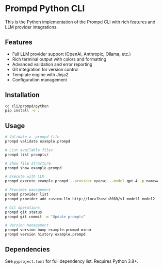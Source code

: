 # Prompd Python CLI

This is the Python implementation of the Prompd CLI with rich features and LLM provider integrations.

## Features

- Full LLM provider support (OpenAI, Anthropic, Ollama, etc.)
- Rich terminal output with colors and formatting
- Advanced validation and error reporting
- Git integration for version control
- Template engine with Jinja2
- Configuration management

## Installation

```bash
cd cli/prompd/python
pip install -e .
```

## Usage

```bash
# Validate a .prompd file
prompd validate example.prompd

# List available files
prompd list prompts/

# Show file structure
prompd show example.prompd

# Execute with LLM
prompd execute example.prompd --provider openai --model gpt-4 -p name=Alice

# Provider management
prompd provider list
prompd provider add custom-llm http://localhost:8080/v1 model1 model2

# Git operations
prompd git status
prompd git commit -m "Update prompts"

# Version management
prompd version bump example.prompd minor
prompd version history example.prompd
```

## Dependencies

See `pyproject.toml` for full dependency list. Requires Python 3.8+.